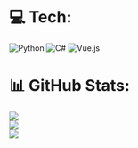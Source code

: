 
# 💻 Tech:

![Python](https://img.shields.io/badge/python-3670A0?style=for-the-badge&logo=python&logoColor=ffdd54) ![C#](https://img.shields.io/badge/c%23-%23239120.svg?style=for-the-badge&logo=csharp&logoColor=white) ![Vue.js](https://img.shields.io/badge/vue.js-%2335495e.svg?style=for-the-badge&logo=vuedotjs&logoColor=%234FC08D)

# 📊 GitHub Stats:

![](https://github-readme-stats.vercel.app/api?username=vabyz971&theme=highcontrast&hide_border=true&include_all_commits=false&count_private=false)<br/>
![](https://github-readme-streak-stats.herokuapp.com/?user=vabyz971&theme=highcontrast&hide_border=true)<br/>
![](https://github-readme-stats.vercel.app/api/top-langs/?username=vabyz971&theme=highcontrast&hide_border=true&include_all_commits=false&count_private=false&layout=compact)
